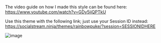 The video guide on how I made this style can be found here: https://www.youtube.com/watch?v=GDy5ijQPTkU

Use this theme with the following link; just use your Session ID instead:  https://socialstream.ninja/themes/rainbowpuke/?session=SESSIONIDHERE

![image](https://github.com/user-attachments/assets/54134a9a-dfab-49ac-aa4a-2b6bc4710ee4)



